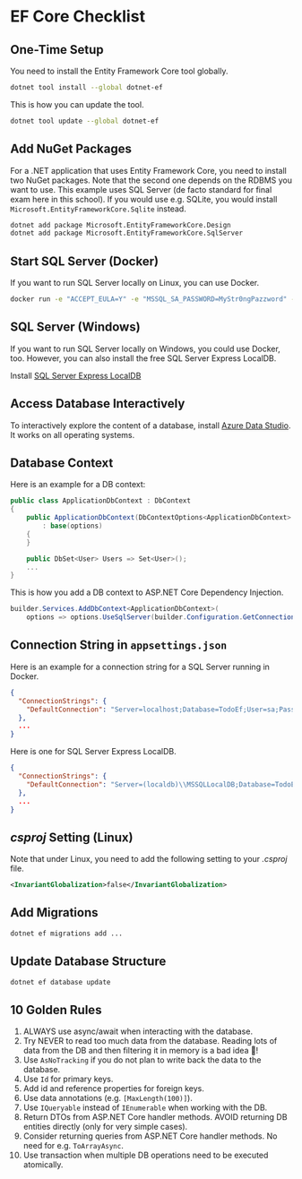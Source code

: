 # EF Core Checklist

## One-Time Setup

You need to install the Entity Framework Core tool globally.

```bash
dotnet tool install --global dotnet-ef
```

This is how you can update the tool.

```bash
dotnet tool update --global dotnet-ef
```

## Add NuGet Packages

For a .NET application that uses Entity Framework Core, you need to install two NuGet packages. Note that the second one depends on the RDBMS you want to use. This example uses SQL Server (de facto standard for final exam here in this school). If you would use e.g. SQLite, you would install `Microsoft.EntityFrameworkCore.Sqlite` instead.

```bash
dotnet add package Microsoft.EntityFrameworkCore.Design
dotnet add package Microsoft.EntityFrameworkCore.SqlServer
```

## Start SQL Server (Docker)

If you want to run SQL Server locally on Linux, you can use Docker.

```bash
docker run -e "ACCEPT_EULA=Y" -e "MSSQL_SA_PASSWORD=MyStr0ngPazzword" -e "MSSQL_PID=Express" -p 1433:1433 -d mcr.microsoft.com/mssql/server:2019-latest
```

## SQL Server (Windows)

If you want to run SQL Server locally on Windows, you could use Docker, too. However, you can also install the free SQL Server Express LocalDB.

Install [SQL Server Express LocalDB](https://learn.microsoft.com/en-us/sql/database-engine/configure-windows/sql-server-express-localdb?view=sql-server-ver16)

## Access Database Interactively

To interactively explore the content of a database, install [Azure Data Studio](https://learn.microsoft.com/en-us/azure-data-studio/download-azure-data-studio). It works on all operating systems.

## Database Context

Here is an example for a DB context:

```cs
public class ApplicationDbContext : DbContext
{
    public ApplicationDbContext(DbContextOptions<ApplicationDbContext> options)
        : base(options)
    {
    }

    public DbSet<User> Users => Set<User>();
    ...
}
```

This is how you add a DB context to ASP.NET Core Dependency Injection.

```cs
builder.Services.AddDbContext<ApplicationDbContext>(
    options => options.UseSqlServer(builder.Configuration.GetConnectionString("DefaultConnection")));
```

## Connection String in `appsettings.json`

Here is an example for a connection string for a SQL Server running in Docker.

```json
{
  "ConnectionStrings": {
    "DefaultConnection": "Server=localhost;Database=TodoEf;User=sa;Password=MyStr0ngPazzword;TrustServerCertificate=true;Encrypt=false"
  },
  ...
}
```

Here is one for SQL Server Express LocalDB.

```json
{
  "ConnectionStrings": {
    "DefaultConnection": "Server=(localdb)\\MSSQLLocalDB;Database=TodoEf;Integrated Security=true"
  },
  ...
}
```

## _csproj_ Setting (Linux)

Note that under Linux, you need to add the following setting to your _.csproj_ file.

```xml
<InvariantGlobalization>false</InvariantGlobalization>
```

## Add Migrations

```bash
dotnet ef migrations add ...
```

## Update Database Structure

```bash
dotnet ef database update
```

## 10 Golden Rules

1. ALWAYS use async/await when interacting with the database.
2. Try NEVER to read too much data from the database. Reading lots of data from the DB and then filtering it in memory is a bad idea 🤮!
3. Use `AsNoTracking` if you do not plan to write back the data to the database.
4. Use `Id` for primary keys.
5. Add id and reference properties for foreign keys.
6. Use data annotations (e.g. `[MaxLength(100)]`).
7. Use `IQueryable` instead of `IEnumerable` when working with the DB.
8. Return DTOs from ASP.NET Core handler methods. AVOID returning DB entities directly (only for very simple cases).
9. Consider returning queries from ASP.NET Core handler methods. No need for e.g. `ToArrayAsync`.
10. Use transaction when multiple DB operations need to be executed atomically.
